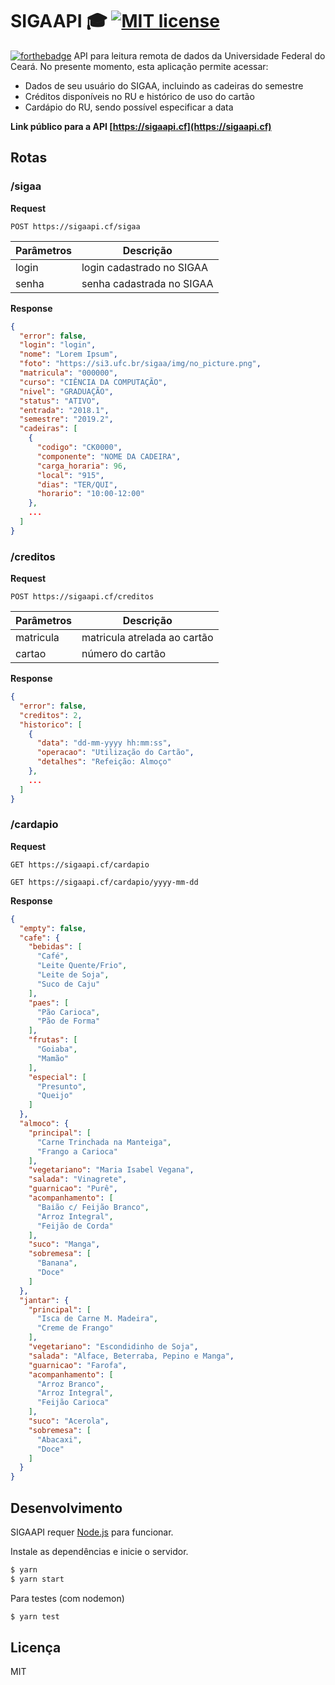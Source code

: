 # SIGAAPI 🎓 [![MIT license](https://img.shields.io/badge/License-MIT-blue.svg)](https://lbesson.mit-license.org/)
[![forthebadge](https://forthebadge.com/images/badges/made-with-javascript.svg)](https://forthebadge.com)
API para leitura remota de dados da Universidade Federal do Ceará.
No presente momento, esta aplicação permite acessar:
* Dados de seu usuário do SIGAA, incluindo as cadeiras do semestre
* Créditos disponíveis no RU e histórico de uso do cartão
* Cardápio do RU, sendo possível especificar a data

**Link público para a API [https://sigaapi.cf](https://sigaapi.cf)**
## Rotas
### /sigaa
**Request**
```
POST https://sigaapi.cf/sigaa
```
Parâmetros | Descrição
------------ | -------------
login | login cadastrado no SIGAA
senha | senha cadastrada no SIGAA
**Response**
```json
{
  "error": false,
  "login": "login",
  "nome": "Lorem Ipsum",
  "foto": "https://si3.ufc.br/sigaa/img/no_picture.png",
  "matricula": "000000",
  "curso": "CIÊNCIA DA COMPUTAÇÃO",
  "nivel": "GRADUAÇÃO",
  "status": "ATIVO",
  "entrada": "2018.1",
  "semestre": "2019.2",
  "cadeiras": [
    {
      "codigo": "CK0000",
      "componente": "NOME DA CADEIRA",
      "carga_horaria": 96,
      "local": "915",
      "dias": "TER/QUI",
      "horario": "10:00-12:00"
    },
    ...
  ]
}
```
### /creditos
**Request**
```
POST https://sigaapi.cf/creditos
```
Parâmetros | Descrição
------------ | -------------
matricula | matricula atrelada ao cartão
cartao | número do cartão
**Response**
```json
{
  "error": false,
  "creditos": 2,
  "historico": [
    {
      "data": "dd-mm-yyyy hh:mm:ss",
      "operacao": "Utilização do Cartão",
      "detalhes": "Refeição: Almoço"
    },
    ...
  ]
}
```
### /cardapio
**Request**
```
GET https://sigaapi.cf/cardapio
```
```
GET https://sigaapi.cf/cardapio/yyyy-mm-dd
```
**Response**
```json
{
  "empty": false,
  "cafe": {
    "bebidas": [
      "Café",
      "Leite Quente/Frio",
      "Leite de Soja",
      "Suco de Caju"
    ],
    "paes": [
      "Pão Carioca",
      "Pão de Forma"
    ],
    "frutas": [
      "Goiaba",
      "Mamão"
    ],
    "especial": [
      "Presunto",
      "Queijo"
    ]
  },
  "almoco": {
    "principal": [
      "Carne Trinchada na Manteiga",
      "Frango a Carioca"
    ],
    "vegetariano": "Maria Isabel Vegana",
    "salada": "Vinagrete",
    "guarnicao": "Purê",
    "acompanhamento": [
      "Baião c/ Feijão Branco",
      "Arroz Integral",
      "Feijão de Corda"
    ],
    "suco": "Manga",
    "sobremesa": [
      "Banana",
      "Doce"
    ]
  },
  "jantar": {
    "principal": [
      "Isca de Carne M. Madeira",
      "Creme de Frango"
    ],
    "vegetariano": "Escondidinho de Soja",
    "salada": "Alface, Beterraba, Pepino e Manga",
    "guarnicao": "Farofa",
    "acompanhamento": [
      "Arroz Branco",
      "Arroz Integral",
      "Feijão Carioca"
    ],
    "suco": "Acerola",
    "sobremesa": [
      "Abacaxi",
      "Doce"
    ]
  }
}
```
## Desenvolvimento
SIGAAPI requer [Node.js](https://nodejs.org/) para funcionar.

Instale as dependências e inicie o servidor.

```sh
$ yarn
$ yarn start
```
Para testes (com nodemon)
```sh
$ yarn test
```
Licença
----
MIT

